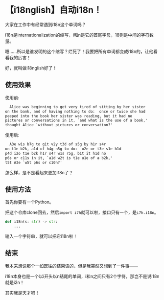 # 【i18nglish】自动i18n！

大家在工作中有经常遇到i18n这个单词吗？

i18n是internationalization的缩写，i和n是它的首尾字母，18则是中间的字符数量。

嗯……所以是谁发明的这个缩写？烂死了！我要把所有单词都变成i18n的，让他看看我的厉害！

好，就叫做i18nglish好了！


## 使用效果

使用前:

```txt
  Alice was beginning to get very tired of sitting by her sister
on the bank, and of having nothing to do:  once or twice she had
peeped into the book her sister was reading, but it had no
pictures or conversations in it, `and what is the use of a book,'
thought Alice `without pictures or conversation?'
```

使用后:

```txt
  A3e w1s b7g to g1t v2y t3d of s5g by h1r s4r
on t1e b2k, a1d of h4g n5g to do:  o2e or t3e s1e h1d
p4d i2o t1e b2k h1r s4r w1s r5g, b1t it h1d no
p6s or c11s in it, `a1d w2t is t1e u1e of a b2k,'
t5t A3e `w5t p6s or c10n?'
```

怎么样，是不是看起来更加i18n了？


## 使用方法

首先你要有一个Python。

把这个仓库clone回去，然后`import i7h`就可以啦，接口只有一个，是`i7h.i18n`。

```python
def i18n(s: str) -> str:
    ...
```

输入一个字符串，就可以把它i18n啦！


## 结束

我本来想说那个一如既往的结束语的，但是我突然又想到了一件事——

i18n本身也是一个以i开头以n结尾的单词，i和n之间只有2个字符，那岂不是说i18n就是i2n！

其实我是天才吧！
